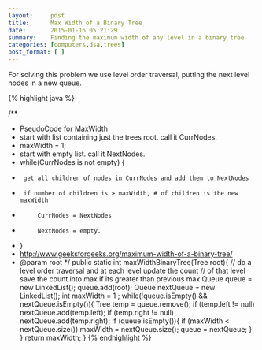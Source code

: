 ```yaml
---
layout:     post
title:      Max Width of a Binary Tree
date:       2015-01-16 05:21:29
summary:    Finding the maximum width of any level in a binary tree
categories: [computers,dsa,trees]
post_format: [ ]
---
```


For solving this problem we use level order traversal, putting the next level nodes in a new queue.

{% highlight java %}

/**
 * PseudoCode for MaxWidth
 * start with list containing just the trees root. call it CurrNodes.
 * maxWidth = 1;
 * start with empty list. call it NextNodes.
 * while(CurrNodes is not empty) {
 *      get all children of nodes in CurrNodes and add them to NextNodes
 *      if number of children is > maxWidth, # of children is the new maxWidth
 *          CurrNodes = NextNodes
 *          NextNodes = empty.
 * }
 * http://www.geeksforgeeks.org/maximum-width-of-a-binary-tree/
 * @param root
 */
public static int maxWidthBinaryTree(Tree root){
    // do a level order traversal and at each level update the count
    // of that level save the count into max if its greater than previous max
    Queue<Tree> queue = new LinkedList();
    queue.add(root);
    Queue<Tree> nextQueue = new LinkedList();
    int maxWidth = 1 ;
    while(!queue.isEmpty() && nextQueue.isEmpty()){
        Tree temp = queue.remove();
        if (temp.left != null)
            nextQueue.add(temp.left);
        if (temp.right != null)
            nextQueue.add(temp.right);
        if (queue.isEmpty()){
            if (maxWidth < nextQueue.size())
                maxWidth = nextQueue.size();
            queue = nextQueue;
        }
    }
    return maxWidth;
}
{% endhighlight %}